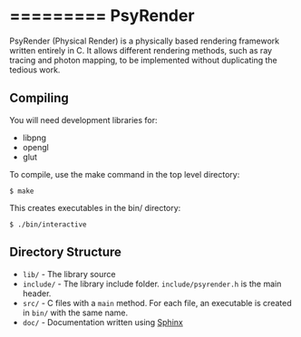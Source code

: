 
=========
PsyRender
=========

PsyRender (Physical Render) is a physically based rendering framework written
entirely in C. It allows different rendering methods, such as ray tracing and
photon mapping, to be implemented without duplicating the tedious work.


Compiling
---------

You will need development libraries for:

* libpng
* opengl
* glut

To compile, use the make command in the top level directory:

    $ make

This creates executables in the bin/ directory:

    $ ./bin/interactive


Directory Structure
-------------------

* `lib/` - The library source
* `include/` - The library include folder. `include/psyrender.h` is the main
    header.
* `src/` - C files with a `main` method. For each file, an executable is
    created in `bin/` with the same name.
* `doc/` - Documentation written using [Sphinx](http://sphinx.pocoo.org/)
